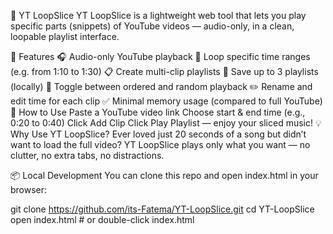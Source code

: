 🎵 YT LoopSlice
YT LoopSlice is a lightweight web tool that lets you play specific parts (snippets) of YouTube videos — audio-only, in a clean, loopable playlist interface.

🌟 Features
🎧 Audio-only YouTube playback
🔁 Loop specific time ranges (e.g. from 1:10 to 1:30)
📋 Create multi-clip playlists
💾 Save up to 3 playlists (locally)
🔀 Toggle between ordered and random playback
✏️ Rename and edit time for each clip
✅ Minimal memory usage (compared to full YouTube)
🚀 How to Use
Paste a YouTube video link
Choose start & end time (e.g., 0:20 to 0:40)
Click Add Clip
Click Play Playlist — enjoy your sliced music!
💡 Why Use YT LoopSlice?
Ever loved just 20 seconds of a song but didn’t want to load the full video? YT LoopSlice plays only what you want — no clutter, no extra tabs, no distractions.

📦 Local Development
You can clone this repo and open index.html in your browser:

git clone https://github.com/its-Fatema/YT-LoopSlice.git
cd YT-LoopSlice
open index.html   # or double-click index.html
